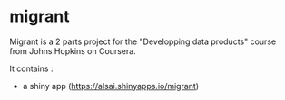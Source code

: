 # migrant

Migrant is a 2 parts project for the "Developping data products" course from Johns Hopkins on Coursera.

It contains :
* a shiny app (https://alsai.shinyapps.io/migrant)